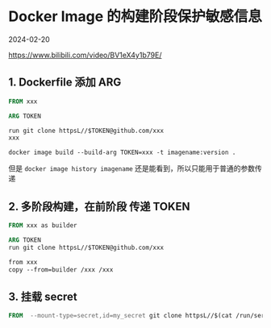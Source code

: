 # Docker Image 的构建阶段保护敏感信息

2024-02-20

<https://www.bilibili.com/video/BV1eX4y1b79E/>

## 1. Dockerfile 添加 ARG

```dockerfile
FROM xxx

ARG TOKEN

run git clone httpsL//$TOKEN@github.com/xxx
xxx
```

```shell
docker image build --build-arg TOKEN=xxx -t imagename:version .
```

但是 `docker image history imagename` 还是能看到，所以只能用于普通的参数传递

## 2. 多阶段构建，在前阶段 传递 TOKEN

```dockerfile
FROM xxx as builder

ARG TOKEN
run git clone httpsL//$TOKEN@github.com/xxx

from xxx
copy --from=builder /xxx /xxx

```

## 3. 挂载 secret

```dockerfile
FROM  --mount-type=secret,id=my_secret git clone httpsL//$(cat /run/serets/my_secret)@github.com/xxx
```
